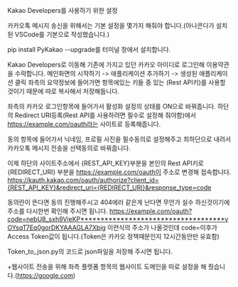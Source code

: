Kakao Developers를 사용하기 위한 설정

카카오톡 메시지 송신을 위해서는 기본 설정을 몇가지 해줘야 합니다.(아나콘다가 설치된 VSCode를 기본으로 작성했습니다.)


pip install PyKakao --upgrade를 터미널 창에서 설치합니다.


Kakao Developers로 이동해 기존에 가지고 있던 카카오 아이디로 로그인해 이용약관을 수락합니다.
메인화면의 시작하기 -> 애플리케이션 추가하기 -> 생성된 애플리케이션 클릭
좌측의 요약정보에 들어가면 항목에있는 키들 중 있는 (Rest API키)를 사용할 것이기 때문에 따로 복사해서 저장해둡니다.


좌측의 카카오 로그인항목에 들어가서 활성화 설정의 상태를 ON으로 바꿔줍니다.
하단의 Redirect URI등록(Rest API를 사용하려면 필수로 설정해 줘야함)에서 https://example.com/oauth라는 사이트로 등록해줍니다.

동의 항목에 들어가서 닉네임, 프로필 사진을 필수동의로 설정해주고 최하단으로 내려서 카카오톡 메시지 전송을 선택동의로 바꿔줍니다.


이제 하단의 사이트주소에서 {REST_API_KEY}부분을 본인의 Rest API키로 {REDIRECT_URI} 부분을 https://example.com/oauth이 주소로 변경해 접속합니다.
https://kauth.kakao.com/oauth/authorize?client_id={REST_API_KEY}&redirect_uri={REDIRECT_URI}&response_type=code


동의란이 뜬다면 동의 진행해주시고 404에러 같은게 난다면 무언가 실수 하신것이기에 주소를 다시한번 확인해 주시면 됩니다.
https://example.com/oauth?code=nebU8_sxh9VieKP************************************vOYsqT7Eq0gorDKYAAAGLA7Xbig
이런식의 주소가 나올것인데 code=이후가 Access Token값이 됩니다.(Token은 카카오 정책때문인지 12시간동안만 유효함)

Token_to_json.py의 코드로 json파일을 저장해 주시면 됩니다.


+웹사이트 전송을 위해 좌측 플렛폼 항목의 웹사이트 도메인을 따로 설정을 해 줬습니다.(https://google.com)

